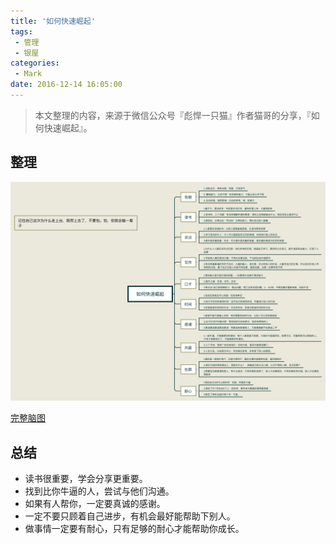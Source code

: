 ```yaml
---
title: '如何快速崛起'
tags:
 - 管理
 - 银屋
categories:
 - Mark
date: 2016-12-14 16:05:00
---
```




> 本文整理的内容，来源于微信公众号『彪悍一只猫』作者猫哥的分享，『如何快速崛起』。

## 整理

![如何快速崛起](/img/share/%E5%A6%82%E4%BD%95%E5%BF%AB%E9%80%9F%E5%B4%9B%E8%B5%B7.png)

<!--more-->

[完整脑图](https://github.com/aimer1124/GithubSource/blob/master/Tool/%E5%A6%82%E4%BD%95%E5%BF%AB%E9%80%9F%E5%B4%9B%E8%B5%B7.xmind)

## 总结

- 读书很重要，学会分享更重要。
- 找到比你牛逼的人，尝试与他们沟通。
- 如果有人帮你，一定要真诚的感谢。
- 一定不要只顾着自己进步，有机会最好能帮助下别人。
- 做事情一定要有耐心，只有足够的耐心才能帮助你成长。
